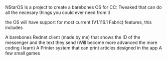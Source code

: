 NStarOS Is a project to create a barebones OS for CC: Tweaked that can do all the necesary things you could ever need from it

the OS will have support for most current (V1.116.1 Fabric) features, this includes

A barebones Rednet client (made by me) that shows the ID of the messenger and the text they send (Will become more advanced the more coding i learn)
A Printer system that can print articles designed in the app
A few small games
